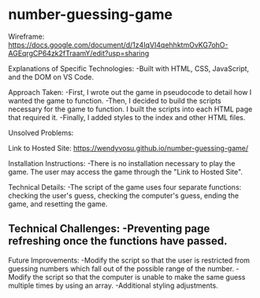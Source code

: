 # number-guessing-game

Wireframe: https://docs.google.com/document/d/1z4IqVI4qehhktmOvKG7ohO-AGEqrgCP64zk2fTraamY/edit?usp=sharing

Explanations of Specific Technologies: 
-Built with HTML, CSS, JavaScript, and the DOM on VS Code.

Approach Taken: 
-First, I wrote out the game in pseudocode to detail how I wanted the game to function. 
-Then, I decided to build the scripts necessary for the game to function. I built the scripts into each HTML page that required it. 
-Finally, I added styles to the index and other HTML files. 

Unsolved Problems: 

Link to Hosted Site: 
https://wendyvosu.github.io/number-guessing-game/

Installation Instructions: 
-There is no installation necessary to play the game. The user may access the game through the "Link to Hosted Site".

Technical Details: 
-The script of the game uses four separate functions: checking the user's guess, checking the computer's guess, ending the game, and resetting the game. 

Technical Challenges: 
-Preventing page refreshing once the functions have passed. 
-

Future Improvements: 
-Modify the script so that the user is restricted from guessing numbers which fall out of the possible range of the number. 
-Modify the script so that the computer is unable to make the same guess multiple times by using an array. 
-Additional styling adjustments. 
